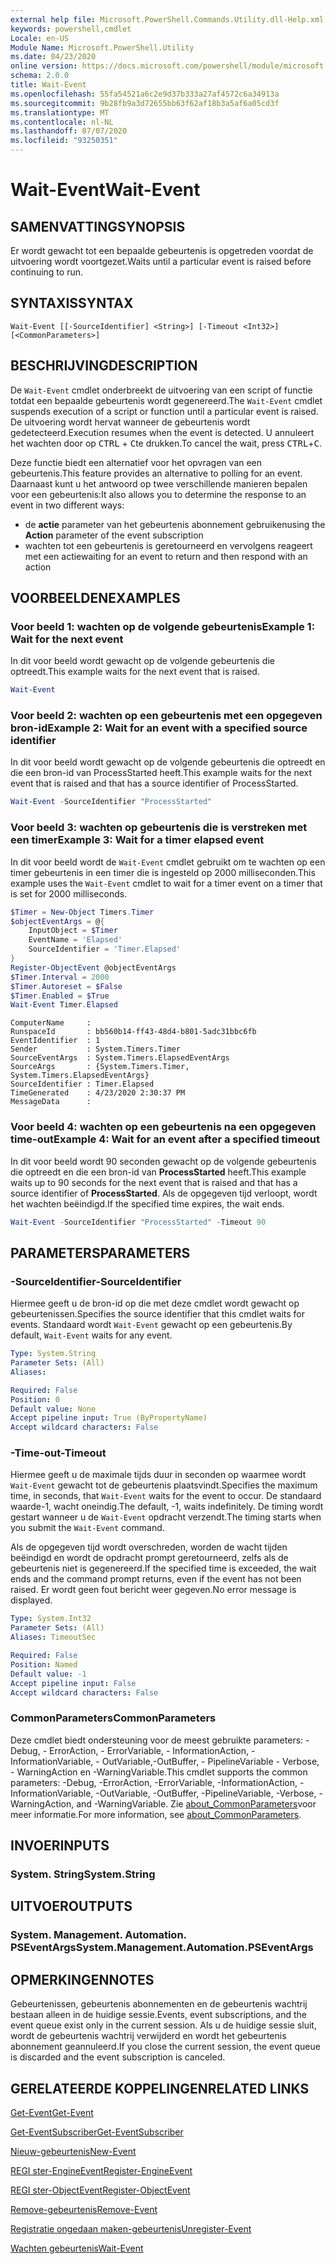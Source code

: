 ```yaml
---
external help file: Microsoft.PowerShell.Commands.Utility.dll-Help.xml
keywords: powershell,cmdlet
Locale: en-US
Module Name: Microsoft.PowerShell.Utility
ms.date: 04/23/2020
online version: https://docs.microsoft.com/powershell/module/microsoft.powershell.utility/wait-event?view=powershell-5.1&WT.mc_id=ps-gethelp
schema: 2.0.0
title: Wait-Event
ms.openlocfilehash: 55fa54521a6c2e9d37b333a27af4572c6a34913a
ms.sourcegitcommit: 9b28fb9a3d72655bb63f62af18b3a5af6a05cd3f
ms.translationtype: MT
ms.contentlocale: nl-NL
ms.lasthandoff: 07/07/2020
ms.locfileid: "93250351"
---
```

# <span data-ttu-id="ad203-103">Wait-Event</span><span class="sxs-lookup"><span data-stu-id="ad203-103">Wait-Event</span></span>

## <span data-ttu-id="ad203-104">SAMENVATTING</span><span class="sxs-lookup"><span data-stu-id="ad203-104">SYNOPSIS</span></span>
<span data-ttu-id="ad203-105">Er wordt gewacht tot een bepaalde gebeurtenis is opgetreden voordat de uitvoering wordt voortgezet.</span><span class="sxs-lookup"><span data-stu-id="ad203-105">Waits until a particular event is raised before continuing to run.</span></span>

## <span data-ttu-id="ad203-106">SYNTAXIS</span><span class="sxs-lookup"><span data-stu-id="ad203-106">SYNTAX</span></span>

```
Wait-Event [[-SourceIdentifier] <String>] [-Timeout <Int32>] [<CommonParameters>]
```

## <span data-ttu-id="ad203-107">BESCHRIJVING</span><span class="sxs-lookup"><span data-stu-id="ad203-107">DESCRIPTION</span></span>

<span data-ttu-id="ad203-108">De `Wait-Event` cmdlet onderbreekt de uitvoering van een script of functie totdat een bepaalde gebeurtenis wordt gegenereerd.</span><span class="sxs-lookup"><span data-stu-id="ad203-108">The `Wait-Event` cmdlet suspends execution of a script or function until a particular event is raised.</span></span> <span data-ttu-id="ad203-109">De uitvoering wordt hervat wanneer de gebeurtenis wordt gedetecteerd.</span><span class="sxs-lookup"><span data-stu-id="ad203-109">Execution resumes when the event is detected.</span></span> <span data-ttu-id="ad203-110">U annuleert het wachten door op <kbd>CTRL</kbd> + <kbd>C</kbd>te drukken.</span><span class="sxs-lookup"><span data-stu-id="ad203-110">To cancel the wait, press <kbd>CTRL</kbd>+<kbd>C</kbd>.</span></span>

<span data-ttu-id="ad203-111">Deze functie biedt een alternatief voor het opvragen van een gebeurtenis.</span><span class="sxs-lookup"><span data-stu-id="ad203-111">This feature provides an alternative to polling for an event.</span></span> <span data-ttu-id="ad203-112">Daarnaast kunt u het antwoord op twee verschillende manieren bepalen voor een gebeurtenis:</span><span class="sxs-lookup"><span data-stu-id="ad203-112">It also allows you to determine the response to an event in two different ways:</span></span>

- <span data-ttu-id="ad203-113">de **actie** parameter van het gebeurtenis abonnement gebruiken</span><span class="sxs-lookup"><span data-stu-id="ad203-113">using the **Action** parameter of the event subscription</span></span>
- <span data-ttu-id="ad203-114">wachten tot een gebeurtenis is geretourneerd en vervolgens reageert met een actie</span><span class="sxs-lookup"><span data-stu-id="ad203-114">waiting for an event to return and then respond with an action</span></span>

## <span data-ttu-id="ad203-115">VOORBEELDEN</span><span class="sxs-lookup"><span data-stu-id="ad203-115">EXAMPLES</span></span>

### <span data-ttu-id="ad203-116">Voor beeld 1: wachten op de volgende gebeurtenis</span><span class="sxs-lookup"><span data-stu-id="ad203-116">Example 1: Wait for the next event</span></span>

<span data-ttu-id="ad203-117">In dit voor beeld wordt gewacht op de volgende gebeurtenis die optreedt.</span><span class="sxs-lookup"><span data-stu-id="ad203-117">This example waits for the next event that is raised.</span></span>

```powershell
Wait-Event
```

### <span data-ttu-id="ad203-118">Voor beeld 2: wachten op een gebeurtenis met een opgegeven bron-id</span><span class="sxs-lookup"><span data-stu-id="ad203-118">Example 2: Wait for an event with a specified source identifier</span></span>

<span data-ttu-id="ad203-119">In dit voor beeld wordt gewacht op de volgende gebeurtenis die optreedt en die een bron-id van ProcessStarted heeft.</span><span class="sxs-lookup"><span data-stu-id="ad203-119">This example waits for the next event that is raised and that has a source identifier of ProcessStarted.</span></span>

```powershell
Wait-Event -SourceIdentifier "ProcessStarted"
```

### <span data-ttu-id="ad203-120">Voor beeld 3: wachten op gebeurtenis die is verstreken met een timer</span><span class="sxs-lookup"><span data-stu-id="ad203-120">Example 3: Wait for a timer elapsed event</span></span>

<span data-ttu-id="ad203-121">In dit voor beeld wordt de `Wait-Event` cmdlet gebruikt om te wachten op een timer gebeurtenis in een timer die is ingesteld op 2000 milliseconden.</span><span class="sxs-lookup"><span data-stu-id="ad203-121">This example uses the `Wait-Event` cmdlet to wait for a timer event on a timer that is set for 2000 milliseconds.</span></span>

```powershell
$Timer = New-Object Timers.Timer
$objectEventArgs = @{
    InputObject = $Timer
    EventName = 'Elapsed'
    SourceIdentifier = 'Timer.Elapsed'
}
Register-ObjectEvent @objectEventArgs
$Timer.Interval = 2000
$Timer.Autoreset = $False
$Timer.Enabled = $True
Wait-Event Timer.Elapsed
```

```Output
ComputerName     :
RunspaceId       : bb560b14-ff43-48d4-b801-5adc31bbc6fb
EventIdentifier  : 1
Sender           : System.Timers.Timer
SourceEventArgs  : System.Timers.ElapsedEventArgs
SourceArgs       : {System.Timers.Timer, System.Timers.ElapsedEventArgs}
SourceIdentifier : Timer.Elapsed
TimeGenerated    : 4/23/2020 2:30:37 PM
MessageData      :
```

### <span data-ttu-id="ad203-122">Voor beeld 4: wachten op een gebeurtenis na een opgegeven time-out</span><span class="sxs-lookup"><span data-stu-id="ad203-122">Example 4: Wait for an event after a specified timeout</span></span>

<span data-ttu-id="ad203-123">In dit voor beeld wordt 90 seconden gewacht op de volgende gebeurtenis die optreedt en die een bron-id van **ProcessStarted** heeft.</span><span class="sxs-lookup"><span data-stu-id="ad203-123">This example waits up to 90 seconds for the next event that is raised and that has a source identifier of **ProcessStarted**.</span></span> <span data-ttu-id="ad203-124">Als de opgegeven tijd verloopt, wordt het wachten beëindigd.</span><span class="sxs-lookup"><span data-stu-id="ad203-124">If the specified time expires, the wait ends.</span></span>

```powershell
Wait-Event -SourceIdentifier "ProcessStarted" -Timeout 90
```

## <span data-ttu-id="ad203-125">PARAMETERS</span><span class="sxs-lookup"><span data-stu-id="ad203-125">PARAMETERS</span></span>

### <span data-ttu-id="ad203-126">-SourceIdentifier</span><span class="sxs-lookup"><span data-stu-id="ad203-126">-SourceIdentifier</span></span>

<span data-ttu-id="ad203-127">Hiermee geeft u de bron-id op die met deze cmdlet wordt gewacht op gebeurtenissen.</span><span class="sxs-lookup"><span data-stu-id="ad203-127">Specifies the source identifier that this cmdlet waits for events.</span></span>
<span data-ttu-id="ad203-128">Standaard wordt `Wait-Event` gewacht op een gebeurtenis.</span><span class="sxs-lookup"><span data-stu-id="ad203-128">By default, `Wait-Event` waits for any event.</span></span>

```yaml
Type: System.String
Parameter Sets: (All)
Aliases:

Required: False
Position: 0
Default value: None
Accept pipeline input: True (ByPropertyName)
Accept wildcard characters: False
```

### <span data-ttu-id="ad203-129">-Time-out</span><span class="sxs-lookup"><span data-stu-id="ad203-129">-Timeout</span></span>

<span data-ttu-id="ad203-130">Hiermee geeft u de maximale tijds duur in seconden op waarmee wordt `Wait-Event` gewacht tot de gebeurtenis plaatsvindt.</span><span class="sxs-lookup"><span data-stu-id="ad203-130">Specifies the maximum time, in seconds, that `Wait-Event` waits for the event to occur.</span></span> <span data-ttu-id="ad203-131">De standaard waarde-1, wacht oneindig.</span><span class="sxs-lookup"><span data-stu-id="ad203-131">The default, -1, waits indefinitely.</span></span> <span data-ttu-id="ad203-132">De timing wordt gestart wanneer u de `Wait-Event` opdracht verzendt.</span><span class="sxs-lookup"><span data-stu-id="ad203-132">The timing starts when you submit the `Wait-Event` command.</span></span>

<span data-ttu-id="ad203-133">Als de opgegeven tijd wordt overschreden, worden de wacht tijden beëindigd en wordt de opdracht prompt geretourneerd, zelfs als de gebeurtenis niet is gegenereerd.</span><span class="sxs-lookup"><span data-stu-id="ad203-133">If the specified time is exceeded, the wait ends and the command prompt returns, even if the event has not been raised.</span></span> <span data-ttu-id="ad203-134">Er wordt geen fout bericht weer gegeven.</span><span class="sxs-lookup"><span data-stu-id="ad203-134">No error message is displayed.</span></span>

```yaml
Type: System.Int32
Parameter Sets: (All)
Aliases: TimeoutSec

Required: False
Position: Named
Default value: -1
Accept pipeline input: False
Accept wildcard characters: False
```

### <span data-ttu-id="ad203-135">CommonParameters</span><span class="sxs-lookup"><span data-stu-id="ad203-135">CommonParameters</span></span>

<span data-ttu-id="ad203-136">Deze cmdlet biedt ondersteuning voor de meest gebruikte parameters: -Debug, - ErrorAction, - ErrorVariable, - InformationAction, -InformationVariable, - OutVariable,-OutBuffer, - PipelineVariable - Verbose, - WarningAction en -WarningVariable.</span><span class="sxs-lookup"><span data-stu-id="ad203-136">This cmdlet supports the common parameters: -Debug, -ErrorAction, -ErrorVariable, -InformationAction, -InformationVariable, -OutVariable, -OutBuffer, -PipelineVariable, -Verbose, -WarningAction, and -WarningVariable.</span></span> <span data-ttu-id="ad203-137">Zie [about_CommonParameters](https://go.microsoft.com/fwlink/?LinkID=113216)voor meer informatie.</span><span class="sxs-lookup"><span data-stu-id="ad203-137">For more information, see [about_CommonParameters](https://go.microsoft.com/fwlink/?LinkID=113216).</span></span>

## <span data-ttu-id="ad203-138">INVOER</span><span class="sxs-lookup"><span data-stu-id="ad203-138">INPUTS</span></span>

### <span data-ttu-id="ad203-139">System. String</span><span class="sxs-lookup"><span data-stu-id="ad203-139">System.String</span></span>

## <span data-ttu-id="ad203-140">UITVOER</span><span class="sxs-lookup"><span data-stu-id="ad203-140">OUTPUTS</span></span>

### <span data-ttu-id="ad203-141">System. Management. Automation. PSEventArgs</span><span class="sxs-lookup"><span data-stu-id="ad203-141">System.Management.Automation.PSEventArgs</span></span>

## <span data-ttu-id="ad203-142">OPMERKINGEN</span><span class="sxs-lookup"><span data-stu-id="ad203-142">NOTES</span></span>

<span data-ttu-id="ad203-143">Gebeurtenissen, gebeurtenis abonnementen en de gebeurtenis wachtrij bestaan alleen in de huidige sessie.</span><span class="sxs-lookup"><span data-stu-id="ad203-143">Events, event subscriptions, and the event queue exist only in the current session.</span></span> <span data-ttu-id="ad203-144">Als u de huidige sessie sluit, wordt de gebeurtenis wachtrij verwijderd en wordt het gebeurtenis abonnement geannuleerd.</span><span class="sxs-lookup"><span data-stu-id="ad203-144">If you close the current session, the event queue is discarded and the event subscription is canceled.</span></span>

## <span data-ttu-id="ad203-145">GERELATEERDE KOPPELINGEN</span><span class="sxs-lookup"><span data-stu-id="ad203-145">RELATED LINKS</span></span>

[<span data-ttu-id="ad203-146">Get-Event</span><span class="sxs-lookup"><span data-stu-id="ad203-146">Get-Event</span></span>](Get-Event.md)

[<span data-ttu-id="ad203-147">Get-EventSubscriber</span><span class="sxs-lookup"><span data-stu-id="ad203-147">Get-EventSubscriber</span></span>](Get-EventSubscriber.md)

[<span data-ttu-id="ad203-148">Nieuw-gebeurtenis</span><span class="sxs-lookup"><span data-stu-id="ad203-148">New-Event</span></span>](New-Event.md)

[<span data-ttu-id="ad203-149">REGI ster-EngineEvent</span><span class="sxs-lookup"><span data-stu-id="ad203-149">Register-EngineEvent</span></span>](Register-EngineEvent.md)

[<span data-ttu-id="ad203-150">REGI ster-ObjectEvent</span><span class="sxs-lookup"><span data-stu-id="ad203-150">Register-ObjectEvent</span></span>](Register-ObjectEvent.md)

[<span data-ttu-id="ad203-151">Remove-gebeurtenis</span><span class="sxs-lookup"><span data-stu-id="ad203-151">Remove-Event</span></span>](Remove-Event.md)

[<span data-ttu-id="ad203-152">Registratie ongedaan maken-gebeurtenis</span><span class="sxs-lookup"><span data-stu-id="ad203-152">Unregister-Event</span></span>](Unregister-Event.md)

[<span data-ttu-id="ad203-153">Wachten gebeurtenis</span><span class="sxs-lookup"><span data-stu-id="ad203-153">Wait-Event</span></span>](Wait-Event.md)
